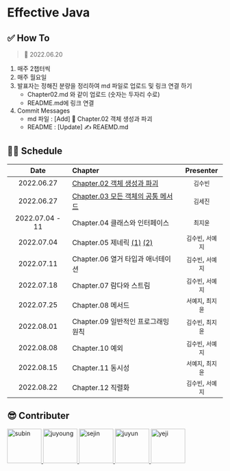 # Effective Java

## ✅ How To

> 📅 2022.06.20

1. 매주 2챕터씩
2. 매주 월요일
3. 발표자는 정해진 분량을 정리하여 md 파일로 업로드 및 링크 연결 하기
    - Chapter02.md 와 같이 업로드 (숫자는 두자리 수로)
    - README.md에 링크 연결
4. Commit Messages
    - md 파일 : [Add] 📝 Chapter.02 객체 생성과 파괴
    - README : [Update] ✍️ REAEMD.md

## 👩‍💻 Schedule

|Date| Chapter                                                          |Presenter|
|:---:|:-----------------------------------------------------------------|:---:|
|2022.06.27| [Chapter.02 객체 생성과 파괴](./Chapter02.md)                         |`김수빈`|
|2022.06.27| [Chapter.03 모든 객체의 공통 메서드](./Chapter03.md)                    |`김세진`|
|2022.07.04 - 11| Chapter.04 클래스와 인터페이스                                     |`최지윤`|
|2022.07.04| Chapter.05 제네릭 [(1)](./Chapter05(1).md) [(2)](./Chapter05(2).md) |`김수빈`, `서예지`|
|2022.07.11| Chapter.06 열거 타입과 애너테이션                                       |`김수빈`, `서예지`|
|2022.07.18| Chapter.07 람다와 스트림                                              |`김수빈`, `서예지`|
|2022.07.25| Chapter.08 메서드                                                   |`서예지`, `최지윤`|
|2022.08.01| Chapter.09 일반적인 프로그래밍 원칙                                      |`김수빈`, `최지윤`|
|2022.08.08| Chapter.10 예외                                                     |`김수빈`, `서예지`|
|2022.08.15| Chapter.11 동시성                                                    |`서예지`, `최지윤`|
|2022.08.22| Chapter.12 직렬화                                                    |`김수빈`, `서예지`|

## 😎 Contributer

<a href = "https://github.com/Kim-SuBin">
  <img src="https://avatars.githubusercontent.com/u/46712693?s=400&u=fbd9c6ca52af3c7505d69cfaa47e829c443c980a&v=4" alt="subin" width="80" style="max-width:100%" />
</a>
<a href = "https://github.com/Juyoung4">
  <img src="https://avatars.githubusercontent.com/u/47167335?s=400&u=e1c1bb39470956b96c192da2cff48b480780e51a&v=4" alt="juyoung" width="80" style="max-width:100%" />
</a>
<a href = "https://github.com/sejin-k">
  <img src="https://avatars.githubusercontent.com/u/48510236?v=4" alt="sejin" width="80" style="max-width:100%" />
</a>
<a href = "https://github.com/chlwldbs8136">
  <img src="https://avatars.githubusercontent.com/u/82267227?v=4" alt="juyun" width="80" style="max-width:100%" />
</a>
<a href = "https://github.com/suhyeji">
  <img src="https://avatars.githubusercontent.com/u/65303837?v=4" alt="yeji" width="80" style="max-width:100%" />
</a>
